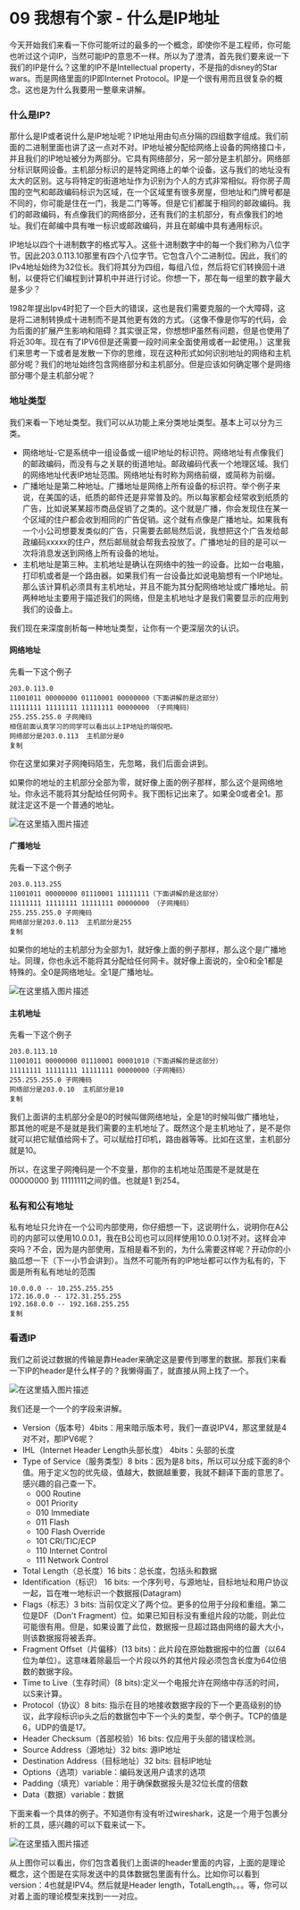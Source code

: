 # 09 我想有个家 - 什么是IP地址

今天开始我们来看一下你可能听过的最多的一个概念，即使你不是工程师，你可能也听过这个词IP，当然可能IP的意思不一样。所以为了澄清，首先我们要来说一下我们的IP是什么？这里的IP不是Intellectual property，不是指的disney的Star wars。而是网络里面的IP即Internet Protocol。IP是一个很有用而且很复杂的概念。这也是为什么我要用一整章来讲解。

### 什么是IP?

那什么是IP或者说什么是IP地址呢？IP地址用由句点分隔的四组数字组成。我们前面的二进制里面也讲了这一点对不对。IP地址被分配给网络上设备的网络接口卡，并且我们的IP地址被分为两部分。它具有网络部分，另一部分是主机部分。网络部分标识联网设备。主机部分标识的是特定网络上的单个设备。这与我们的地址没有太大的区别。这与将特定的街道地址作为识别为个人的方式非常相似。将你房子周围的空气和邮政编码标识为区域，在一个区域里有很多房屋，但地址和门牌号都是不同的，你可能是住在一门，我是二门等等。但是它们都属于相同的邮政编码。我们的邮政编码，有点像我们的网络部分，还有我们的主机部分，有点像我们的地址。我们在邮编中具有唯一标识或邮政编码，并且在邮编中具有通用标识。

IP地址以四个十进制数字的格式写入。这些十进制数字中的每一个我们称为八位字节。因此203.0.113.10那里有四个八位字节。它包含八个二进制位。因此，我们的IPv4地址始终为32位长。我们将其分为四组，每组八位，然后将它们转换回十进制，以便将它们编程到计算机中并进行讨论。你想一下，那在每一组里的数字最大是多少？

1982年提出Ipv4时犯了一个巨大的错误，这也是我们需要克服的一个大障碍，这是将二进制转换成十进制而不是其他更有效的方式。（这像不像是你写的代码，会为后面的扩展产生影响和阻碍？其实很正常，你想想IP虽然有问题，但是也使用了将近30年。现在有了IPV6但是还需要一段时间来全面使用或者一起使用。）这里我们来思考一下或者是发散一下你的思维，现在这种形式如何识别地址的网络和主机部分呢？我们的地址始终包含网络部分和主机部分。但是应该如何确定哪个是网络部分哪个是主机部分呢？

### 地址类型

我们来看一下地址类型。我们可以从功能上来分类地址类型。基本上可以分为三类。

- 网络地址-它是系统中一组设备或一组IP地址的标识符。网络地址有点像我们的邮政编码，而没有与之关联的街道地址。邮政编码代表一个地理区域。我们的网络地址代表IP地址范围。网络地址有时称为网络前缀，或简称为前缀。
- 广播地址是第二种地址。广播地址是网络上所有设备的标识符。举个例子来说，在美国的话，纸质的邮件还是非常普及的。所以每家都会经常收到纸质的广告，比如说某某超市商品促销了之类的。这个就是广播，你会发现住在某一个区域的住户都会收到相同的广告促销。这个就有点像是广播地址。如果我有一个小公司想要发类似的广告，只需要去邮局然后说，我想把这个广告发给邮政编码xxxxx的住户，然后邮局就会帮我去投放了。广播地址的目的是可以一次将消息发送到网络上所有设备的地址。
- 主机地址是第三种。主机地址是确认在网络中的独一的设备。比如一台电脑，打印机或者是一个路由器。如果我们有一台设备比如说电脑想有一个IP地址。那么该计算机必须具有主机地址，并且不能为其分配网络地址或广播地址。前两种地址主要用于描述我们的网络，但是主机地址才是我们需要显示的应用到我们的设备上。

我们现在来深度剖析每一种地址类型，让你有一个更深层次的认识。

#### 网络地址

先看一下这个例子

```plaintext
203.0.113.0
11001011 00000000 01110001 00000000（下面讲解的是这部分）
11111111 11111111 11111111 00000000 （子网掩码）
255.255.255.0 子网掩码
相信前面认真学习的同学可以看出以上IP地址的端倪吧。
网络部分是203.0.113  主机部分是0
复制
```

你在这里如果对子网掩码陌生，先忽略，我们后面会讲到。

如果你的地址的主机部分全部为零，就好像上面的例子那样，那么这个是网络地址。你永远不能将其分配给任何网卡。我下图标记出来了。如果全0或者全1。那就注定这不是一个普通的地址。

![在这里插入图片描述](assets/20210127153800103.png)

#### 广播地址

先看一下这个例子

```plaintext
203.0.113.255
11001011 00000000 01110001 11111111（下面讲解的是这部分）
11111111 11111111 11111111 00000000 （子网掩码）
255.255.255.0 子网掩码
网络部分是203.0.113  主机部分是255
复制
```

如果你的地址的主机部分为全部为1，就好像上面的例子那样，那么这个是广播地址。同理，你也永远不能将其分配给任何网卡。就好像上面说的，全0和全1都是特殊的。全0是网络地址。全1是广播地址。

![在这里插入图片描述](assets/2021012715382022.png)

#### 主机地址

先看一下这个例子

```plaintext
203.0.113.10
11001011 00000000 01110001 00001010（下面讲解的是这部分）
11111111 11111111 11111111 00000000（子网掩码）
255.255.255.0 子网掩码
网络部分是203.0.10  主机部分是10
复制
```

我们上面讲的主机部分全是0的时候叫做网络地址，全是1的时候叫做广播地址，那其他的呢是不是就是我们需要的主机地址了。既然这个是主机地址了，是不是你就可以把它赋值给网卡了。可以赋给打印机，路由器等等。比如在这里，主机部分就是10。

所以，在这里子网掩码是一个不变量，那你的主机地址范围是不是就是在00000000 到 11111111之间的值。也就是1 到254。

### 私有和公有地址

私有地址只允许在一个公司内部使用，你仔细想一下，这说明什么，说明你在A公司的内部可以使用10.0.0.1，我在B公司也可以同样使用10.0.0.1对不对。这样会冲突吗？不会，因为是内部使用，互相是看不到的，为什么需要这样呢？开动你的小脑瓜想一下（下一小节会讲到）。当然不可能所有的IP地址都可以作为私有的，下面是所有私有地址的范围

```plaintext
10.0.0.0 -- 10.255.255.255
172.16.0.0 -- 172.31.255.255
192.168.0.0 -- 192.168.255.255
复制
```

### 看透IP

我们之前说过数据的传输是靠Header来确定这是要传到哪里的数据。那我们来看一下IP的header是什么样子的？我懒得画了，就直接从网上找了一个。

![在这里插入图片描述](assets/20210127153840401.png)

我们还是一个一个的字段来讲解。

- Version（版本号）4bits：用来暗示版本号，我们一直说IPV4，那这里就是4对不对，那IPV6呢？
- IHL（Internet Header Length头部长度） 4bits：头部的长度
- Type of Service（服务类型）8 bits：因为是8 bits，所以可以分成下面的8个值。用于定义包的优先级，值越大，数据越重要，我就不翻译下面的意思了。感兴趣的自己查一下。
  - 000 Routine
  - 001 Priority
  - 010 Immediate
  - 011 Flash
  - 100 Flash Override
  - 101 CRI/TIC/ECP
  - 110 Internet Control
  - 111 Network Control
- Total Length（总长度）16 bits：总长度，包括头和数据
- Identification（标识） 16 bits: 一个序列号，与源地址，目标地址和用户协议一起，旨在唯一地标识一个数据报(Datagram)
- Flags（标志）3 bits: 当前仅定义了两个位。更多的位用于分段和重组。第二位是DF（Don't Fragment）位。如果已知目标没有重组片段的功能，则此位可能很有用。但是，如果设置了此位，数据报一旦超过路由网络的最大大小，则该数据报将被丢弃。
- Fragment Offset（片偏移）(13 bits)：此片段在原始数据报中的位置（以64位为单位）。这意味着除最后一个片段以外的其他片段必须包含长度为64位倍数的数据字段。
- Time to Live（生存时间）(8 bits):定义一个电报允许在网络中存活的时间，以S来计算。
- Protocol（协议）8 bits: 指示在目的地接收数据字段的下一个更高级别的协议，此字段标识ip头之后的数据包中下一个头的类型，举个例子。TCP的值是6，UDP的值是17。
- Header Checksum（首部校验）16 bits: 仅应用于头部的错误检测。
- Source Address（源地址）32 bits: 源IP地址
- Destination Address（目标地址）32 bits: 目标IP地址
- Options（选项）variable：编码发送用户请求的选项
- Padding（填充）variable：用于确保数据报头是32位长度的倍数
- Data（数据）variable：数据

下面来看一个具体的例子。不知道你有没有听过wireshark，这是一个用于包裹分析的工具，感兴趣的可以下载来试一下。

![在这里插入图片描述](assets/20210127153856422.png)

从上图你可以看出，你们包含着我们上面讲的header里面的内容，上面的是理论概念，这个图是在实际发送中的具体数据包里面有什么。比如你可以看到version：4也就是IPV4。然后就是Header length，TotalLength。。。等，你可以对着上面的理论模型来找到一一对应。
